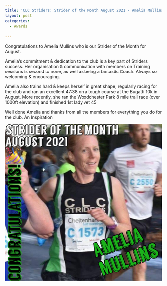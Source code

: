 ```yaml
---
title: 'CLC Striders: Strider of the Month August 2021 - Amelia Mullins'
layout: post
categories:
  - Awards

---
```


Congratulations to Amelia Mullins who is our Strider of the Month for August.

Amelia’s commitment & dedication to the club is a key part of Striders success. Her organisation & communication with members on Training sessions is second to none, as well as being a fantastic Coach. Always so welcoming & encouraging.

Amelia also trains hard & keeps herself in great shape, regularly racing for the club and ran an excellent 47:38 on a tough course at the Bugatti 10k in August. More recently, she ran the Woodchester Park 8 mile trail race (over 1000ft elevation) and finished 1st lady vet 45

Well done Amelia and thanks from all the members for everything you do for the club. An Inspiration

![Strider of the month Amelia Mullins](/images/2021/09/2021-09-24-SOTM-August.jpg "CLC Strider of the month August 2021 Amelia Mullins")
